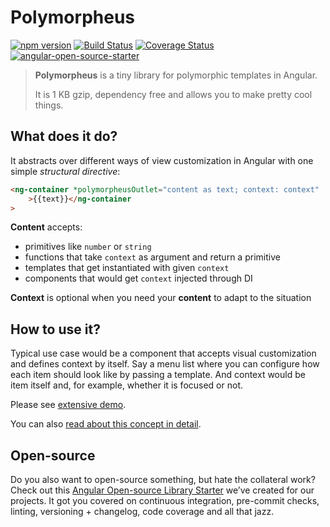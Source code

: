 # Polymorpheus

[![npm version](https://img.shields.io/npm/v/@tinkoff/ng-polymorpheus.svg)](https://npmjs.com/package/@tinkoff/ng-polymorpheus)
[![Build Status](https://travis-ci.org/TinkoffCreditSystems/ng-polymorpheus.svg?branch=master)](https://travis-ci.org/TinkoffCreditSystems/ng-polymorpheus)
[![Coverage Status](https://coveralls.io/repos/github/TinkoffCreditSystems/ng-polymorpheus/badge.svg?branch=master)](https://coveralls.io/github/TinkoffCreditSystems/ng-polymorpheus?branch=master)
[![angular-open-source-starter](https://img.shields.io/badge/made%20with-angular--open--source--starter-d81676?logo=angular)](https://github.com/TinkoffCreditSystems/angular-open-source-starter)

> **Polymorpheus** is a tiny library for polymorphic templates in Angular.
>
> It is 1 KB gzip, dependency free and allows you to make pretty cool things.

## What does it do?

It abstracts over different ways of view customization in Angular with one simple _structural directive_:

```html
<ng-container *polymorpheusOutlet="content as text; context: context"
    >{{text}}</ng-container
>
```

**Content** accepts:

-   primitives like `number` or `string`
-   functions that take `context` as argument and return a primitive
-   templates that get instantiated with given `context`
-   components that would get `context` injected through DI

**Context** is optional when you need your **content** to adapt to the situation

## How to use it?

Typical use case would be a component that accepts visual customization and defines
context by itself. Say a menu list where you can configure how each item should look
like by passing a template. And context would be item itself and, for example,
whether it is focused or not.

Please see [extensive demo](https://codesandbox.io/s/github/TinkoffCreditSystems/ng-polymorpheus/tree/master/projects/demo).

You can also [read about this concept in detail](https://blog.angularindepth.com/agnostic-components-in-angular-2427923b742d).

## Open-source

Do you also want to open-source something, but hate the collateral work?
Check out this [Angular Open-source Library Starter](https://github.com/TinkoffCreditSystems/angular-open-source-starter)
we’ve created for our projects. It got you covered on continuous integration,
pre-commit checks, linting, versioning + changelog, code coverage and all that jazz.
